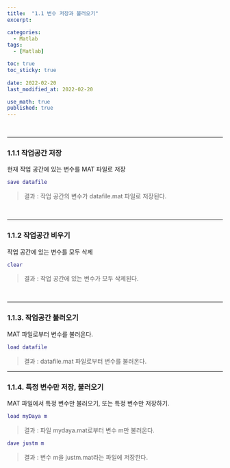 ```yaml
---
title:  "1.1 변수 저장과 불러오기"
excerpt: 

categories:
  - Matlab
tags:
  - [Matlab]

toc: true
toc_sticky: true
 
date: 2022-02-20
last_modified_at: 2022-02-20

use_math: true
published: true
---
```


<br>

***
### 1.1.1 작업공간 저장

현재 작업 공간에 있는 변수를 MAT 파일로 저장


```Matlab
save datafile
```

> 결과 : 작업 공간의 변수가 datafile.mat 파일로 저장된다.

<br>

***
### 1.1.2 작업공간 비우기

작업 공간에 있는 변수를 모두 삭제

```Matlab
clear
```

> 결과 : 작업 공간에 있는 변수가 모두 삭제된다.

<br>

***
### 1.1.3. 작업공간 불러오기

MAT 파일로부터 변수를 불러온다.

```Matlab
load datafile
```

> 결과 : datafile.mat 파일로부터 변수를 불러온다.

***
### 1.1.4. 특정 변수만 저장, 불러오기

MAT 파일에서 특정 변수만 불러오기, 또는 특정 변수만 저장하기.

```Matlab
load myDaya m
```
> 결과 : 파일 mydaya.mat로부터 변수 m만 불러온다.

```Matlab
dave justm m
```

> 결과 : 변수 m을 justm.mat라는 파일에 저장한다.

<br>

